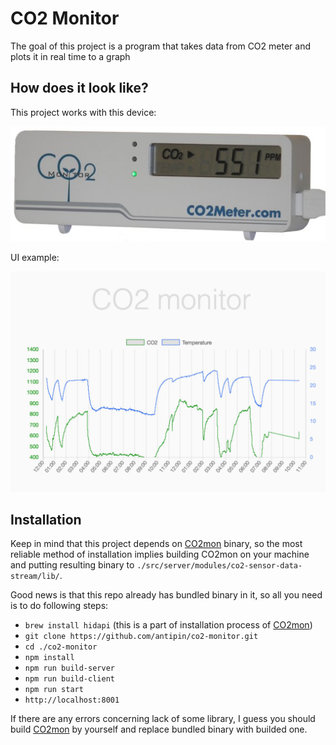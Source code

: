 CO2 Monitor
===========

The goal of this project is a program that takes data from CO2 meter and plots it in real time to a graph


How does it look like?
----------------------

This project works with this device:

![Device](/docs/images/device.png?raw=true)

UI example:

![Screenshot](/docs/images/ui-screenshot.jpg?raw=true)

Installation
------------

Keep in mind that this project depends on [CO2mon](https://github.com/dmage/co2mon) binary, so the most reliable method
of installation implies building CO2mon on your machine and putting resulting binary to
``./src/server/modules/co2-sensor-data-stream/lib/``.

Good news is that this repo already has bundled binary in it, so all you need is to do following steps:

 * ``brew install hidapi`` (this is a part of installation process of [CO2mon](https://github.com/dmage/co2mon))
 * ``git clone https://github.com/antipin/co2-monitor.git``
 * ``cd ./co2-monitor``
 * ``npm install``
 * ``npm run build-server``
 * ``npm run build-client``
 * ``npm run start``
 * ``http://localhost:8001``

If there are any errors concerning lack of some library, I guess you should build [CO2mon](https://github.com/dmage/co2mon) by yourself
and replace bundled binary with builded one.

